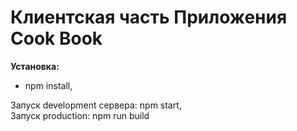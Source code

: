 # Клиентская часть Приложения Cook Book

__Установка:__ 
- npm install,

Запуск development сервера: npm start,\
Запуск production: npm run build
